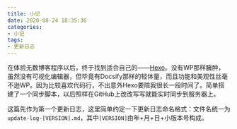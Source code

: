 ```yaml
---
title: 小记
date: 2020-08-24 18:35:36
categories: 
- 小记
tags:
- 更新日志
---
```


在体验无数博客程序以后，终于找到适合自己的——[Hexo](https://hexo.io/)。没有WP那样臃肿，虽然没有可视化编辑器，但毕竟有Docsify那样的轻体量，而且功能和美观性丝毫不逊WP。因为比较喜欢代码行，不出意外Hexo要陪我很长一段时间了。简单搭建了一个同步脚本，以后照样在GitHub上改改写写就能实时同步到服务器上。

这篇先作为第一个更新日志，这里简单约定一下更新日志命名格式：文件名统一为`update-log-[VERSION].md`，其中`[VERSION]`由年+月+日+小版本号构成。
